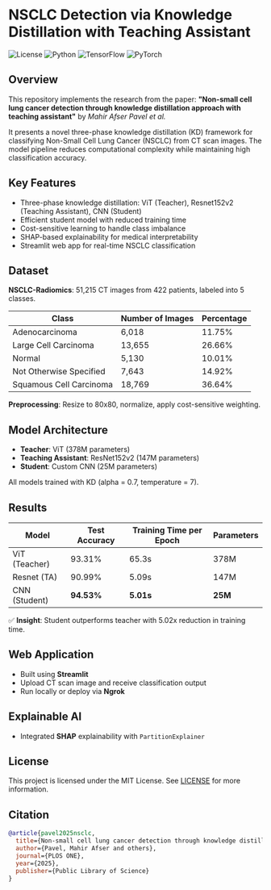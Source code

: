 # NSCLC Detection via Knowledge Distillation with Teaching Assistant

![License](https://img.shields.io/badge/license-MIT-green)
![Python](https://img.shields.io/badge/python-3.8%2B-blue)
![TensorFlow](https://img.shields.io/badge/TensorFlow-2.6+-orange)
![PyTorch](https://img.shields.io/badge/PyTorch-1.9+-red)

## Overview
This repository implements the research from the paper:
**"Non-small cell lung cancer detection through knowledge distillation approach with teaching assistant"** by *Mahir Afser Pavel et al.*

It presents a novel three-phase knowledge distillation (KD) framework for classifying Non-Small Cell Lung Cancer (NSCLC) from CT scan images. The model pipeline reduces computational complexity while maintaining high classification accuracy.

## Key Features
- Three-phase knowledge distillation: ViT (Teacher), Resnet152v2 (Teaching Assistant), CNN (Student)
- Efficient student model with reduced training time
- Cost-sensitive learning to handle class imbalance
- SHAP-based explainability for medical interpretability
- Streamlit web app for real-time NSCLC classification


## Dataset
**NSCLC-Radiomics**: 51,215 CT images from 422 patients, labeled into 5 classes.

| Class                     | Number of Images | Percentage |
|---------------------------|------------------|------------|
| Adenocarcinoma            | 6,018            | 11.75%     |
| Large Cell Carcinoma      | 13,655           | 26.66%     |
| Normal                    | 5,130            | 10.01%     |
| Not Otherwise Specified   | 7,643            | 14.92%     |
| Squamous Cell Carcinoma   | 18,769           | 36.64%     |

**Preprocessing**: Resize to 80x80, normalize, apply cost-sensitive weighting.

## Model Architecture
- **Teacher**: ViT (378M parameters)
- **Teaching Assistant**: ResNet152v2 (147M parameters)
- **Student**: Custom CNN (25M parameters)

All models trained with KD (alpha = 0.7, temperature = 7).

## Results
| Model         | Test Accuracy | Training Time per Epoch | Parameters  |
|---------------|---------------|--------------------------|-------------|
| ViT (Teacher) | 93.31%        | 65.3s                    | 378M        |
| Resnet (TA)   | 90.99%        | 5.09s                    | 147M        |
| CNN (Student) | **94.53%**    | **5.01s**                | **25M**     |

✅ **Insight**: Student outperforms teacher with 5.02x reduction in training time.

## Web Application
- Built using **Streamlit**
- Upload CT scan image and receive classification output
- Run locally or deploy via **Ngrok**

## Explainable AI
- Integrated **SHAP** explainability with `PartitionExplainer`

## License
This project is licensed under the MIT License. See [LICENSE](LICENSE) for more information.

## Citation
```bibtex
@article{pavel2025nsclc,
  title={Non-small cell lung cancer detection through knowledge distillation approach with teaching assistant},
  author={Pavel, Mahir Afser and others},
  journal={PLOS ONE},
  year={2025},
  publisher={Public Library of Science}
}
```
